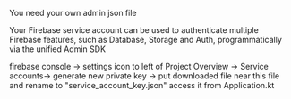 You need your own admin json file

Your Firebase service account can be used to authenticate multiple Firebase features,
such as Database, Storage and Auth, programmatically via the unified Admin SDK

firebase console 
-> settings icon to left of Project Overview 
-> Service accounts-> generate new private key
-> put downloaded file near this file and rename to "service_account_key.json" 
access it from  Application.kt